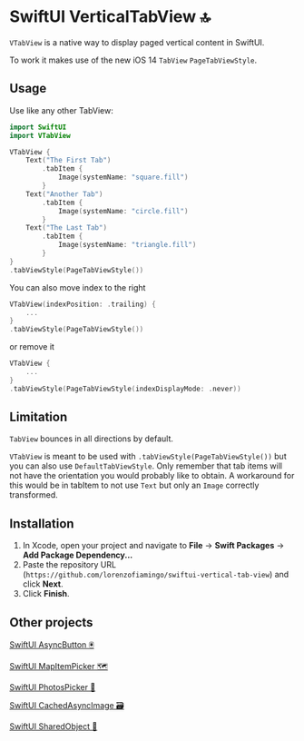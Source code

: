 # SwiftUI VerticalTabView 🔝
`VTabView` is a native way to display paged vertical content in SwiftUI. 

To work it makes use of the new iOS 14 `TabView` `PageTabViewStyle`.

## Usage

Use like any other TabView:

```swift
import SwiftUI
import VTabView

VTabView {
    Text("The First Tab")
        .tabItem {
            Image(systemName: "square.fill")
        }
    Text("Another Tab")
        .tabItem {
            Image(systemName: "circle.fill")
        }
    Text("The Last Tab")
        .tabItem {
            Image(systemName: "triangle.fill")
        }
}
.tabViewStyle(PageTabViewStyle())
```

You can also move index to the right
```swift
VTabView(indexPosition: .trailing) {
    ...
}
.tabViewStyle(PageTabViewStyle())
```
or remove it
```swift
VTabView {
    ...
}
.tabViewStyle(PageTabViewStyle(indexDisplayMode: .never))
```

## Limitation

`TabView` bounces in all directions by default. 

`VTabView` is meant to be used with `.tabViewStyle(PageTabViewStyle())` but you can also use `DefaultTabViewStyle`. 
Only remember that tab items will not have the orientation you would probably like to obtain. 
A workaround for this would be in tabItem to not use `Text` but only an `Image` correctly transformed.

## Installation

1. In Xcode, open your project and navigate to **File** → **Swift Packages** → **Add Package Dependency...**
2. Paste the repository URL (`https://github.com/lorenzofiamingo/swiftui-vertical-tab-view`) and click **Next**.
3. Click **Finish**.

## Other projects

[SwiftUI AsyncButton 🖲️](https://github.com/lorenzofiamingo/swiftui-async-button)

[SwiftUI MapItemPicker 🗺️](https://github.com/lorenzofiamingo/swiftui-map-item-picker)

[SwiftUI PhotosPicker 🌇](https://github.com/lorenzofiamingo/swiftui-photos-picker)

[SwiftUI CachedAsyncImage 🗃️](https://github.com/lorenzofiamingo/swiftui-cached-async-image)

[SwiftUI SharedObject 🍱](https://github.com/lorenzofiamingo/swiftui-shared-object)
